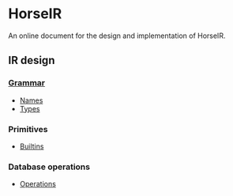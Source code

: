 # HorseIR

An online document for the design and implementation of HorseIR.

## IR design

### [Grammar](../MIR/MIR.txt)

- [Names](names.md)
- [Types](types.md)

### Primitives

- [Builtins](builtins.md)

### Database operations

- [Operations](operation.md)


